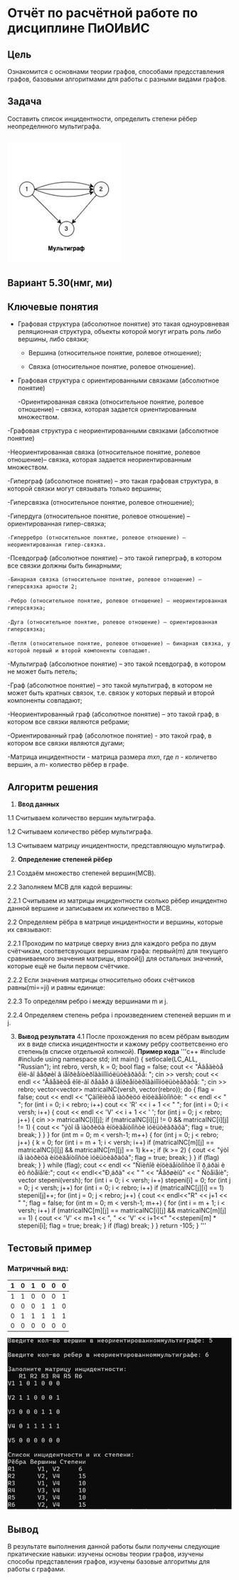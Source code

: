 # Отчёт по расчётной работе по дисциплине ПиОИвИС


## Цель

Ознакомится с основнами теории графов, способами предсставления графов, базовыми алгоритмами для работы с разными видами графов.


## Задача

Составить список инцидентности, определить степени рёбер неопределнного мультиграфа.


## ![](./image/Снимок%20экрана%202024-12-16%20215136.png)


## Вариант 5.30(нмг, ми)


## Ключевые понятия 

- Графовая структура (абсолютное понятие)  это такая одноуровневая реляционная структура, объекты которой могут играть роль либо вершины, либо связки;

  - Вершина (относительное понятие, ролевое отношение);

  -  Связка (относительное понятие, ролевое отношение).

- Графовая структура с ориентированными связками (абсолютное понятие)

  -Ориентированная связка (относительное понятие, ролевое отношение) – связка, которая задается ориентированным множеством.

-Графовая структура с неориентированными связками (абсолютное понятие)

   -Неориентированная связка (относительное понятие, ролевое отношение)– связка, которая задается неориентированным множеством.

-Гиперграф (абсолютное понятие) – это такая графовая структура, в которой связки могут связывать только вершины;

  -Гиперсвязка (относительное понятие, ролевое отношение);

   -Гипердуга (относительное понятие, ролевое отношение) – ориентированная гипер-связка;

    -Гиперребро (относительное понятие, ролевое отношение) – неориентированная гипер-связка.

-Псевдограф (абсолютное понятие) – это такой гиперграф, в котором все связки должны быть бинарными;

    -Бинарная связка (относительное понятие, ролевое отношение) – гиперсвязка арности 2;

    -Ребро (относительное понятие, ролевое отношение) – неориентированная гиперсвязка;

    -Дуга (относительное понятие, ролевое отношение) – ориентированная гиперсвязка;

    -Петля (относительное понятие, ролевое отношение) – бинарная связка, у которой первый и второй компоненты совпадают.

-Мультиграф (абсолютное понятие) – это такой псевдограф, в котором не может быть петель;

-Граф (абсолютное понятие) – это такой мультиграф, в котором не может быть кратных связок, т.е. связок у которых первый и второй компоненты совпадают;

-Неориентированный граф (абсолютное понятие) – это такой граф, в котором все связки являются ребрами;

-Ориентированный граф (абсолютное понятие) - это такой граф, в котором все связки являются дугами;

-Матрица инцидентности - матрица размера _mxn_, где _n_ - количетво вершин, а _m_- колиество рёбер в графе.


## Алгоритм решения
  1. **Ввод данных**

 1.1 Считываем количество вершин мультиграфа.

 1.2 Считываем количество рёбер мультиграфа.

 1.3 Считываем матрицу инцидентности, представляющую мультиграф.

  2. **Определение степеней рёбер**

2.1 Создаём множество степеней вершин(МСВ).

2.2 Заполняем МСВ для кадой вершины:

2.2.1 Считываем из матрицы инцидентности сколько рёбер инцидентно данной вершине и записываем их количество в МСВ.

2.2 Определяем рёбра в матрице инцидентности и вершины, которые их связывают:

2.2.1 Проходим по матрице сверху вниз для каждого ребра по двум счётчикам, соответсвующих вершинам графа: первый(m) для текущего сравниваемого значения матрицы, второй(j) для остальных значений, которые ещё не были первом счётчике.

2.2.2 Если значения матрицы относительно обоих счётчиков равны(mi==ji) и равны единице:

2.2.3 То определям ребро i между вершинами m и j.

2.2.4 Определяем степень ребра i произведением степеней вершин m и j.


  3. **Вывод результата**
4.1 После прохождения по всем рёбрам выводим их в виде списка инцидентности и кажому ребру соответсвенно его степень(в списке отдельной колнкой).
**Пример кода**
\'''c++
 #include <vector>
#include <iostream>
using namespace std;
int main() {
	setlocale(LC_ALL, "Russian");
	int rebro, versh, k = 0;
	bool flag = false;
	cout << "Ââåäèòå êîë-âî âåðøèí â íåîðèåíòèðîâàííîììóëüòèãðàôå: ";
	cin >> versh;
	cout << endl << "Ââåäèòå êîë-âî ðåáåð â íåîðèåíòèðîâàííîììóëüòèãðàôå: ";
	cin >> rebro;
	vector<vector<int>> matricaINC(versh, vector<int>(rebro));
	do {
		flag = false;
		cout << endl << "Çàïîëíèòå ìàòðèöó èíöèäåíòíîñòè: " << endl << "   ";
		for (int i = 0; i < rebro; i++)
			cout << 'R' << i + 1 << " ";
		for (int i = 0; i < versh; i++) {
			cout << endl << 'V' << i + 1 << ' ';
			for (int j = 0; j < rebro; j++) {
				cin >> matricaINC[i][j];
				if (matricaINC[i][j] != 0 && matricaINC[i][j] != 1) {
					cout << "ýòî íå ìàòðèöà èíöèäåíòíîñòè ìóëüòèãðàôà";
					flag = true;
					break;
				}
			}
		}
			for (int m = 0; m < versh-1; m++) {
				for (int j = 0; j < rebro; j++) {
					k = 0;
					for (int i = m + 1; i < versh; i++)
						if (matricaINC[m][j] == matricaINC[i][j] && matricaINC[m][j] == 1)
							k++;
					if (k >= 2) {
						cout << "ýòî íå ìàòðèöà èíöèäåíòíîñòè ìóëüòèãðàôà";
						flag = true;
						break;
					}
				}
				if (flag)
					break;
			}
		} while (flag);
		cout << endl << "Ñïèñîê èíöèäåíòíîñòè ïî ð¸áðàì è èõ ñòåïåíè:";
		cout << endl<<"Ð¸áðà" << " " << "Âåðøèíû" << " Ñòåïåíè";
		vector<int> stepeni(versh);
		for (int i = 0; i < versh; i++)
			stepeni[i] = 0;
		for (int j = 0; j < versh; j++)
			for (int i = 0; i < rebro; i++)
				if (matricaINC[j][i] == 1)
					stepeni[j]++;
		for (int j = 0; j < rebro; j++) {
			cout << endl<<"R" << j+1 << "      ";
			flag = false;
			for (int m = 0; m < versh-1; m++) {
				for (int i = m + 1; i < versh; i++)
					if (matricaINC[m][j] == matricaINC[i][j] && matricaINC[m][j] == 1) {
						cout << 'V' << m+1 << ", " << 'V' << i+1<<"	   "<<stepeni[m] * stepeni[i];
						flag = true;
						break;
					}
				if (flag)
					break;
			}
		}
		return -105;
	}
\'''

## Тестовый пример
### Матричный вид:


|1  |0  |1  |0  |0  |0  |
|---|---|---|---|---|---|
|1  |1  |0  |0  |0  |1  |
|0  |0  |0  |1  |1  |0  |
|0  |1  |1  |1  |1  |1  |
|0  |0  |0  |0  |0  |0  |


![](./image/Снимок%20экрана%202024-12-17%20181756.png)


## Вывод
В результате выполнения данной работы были получены следующие пркатические навыки: изучены основы теории графов, изучены способы представления графов, изучены базовые алгоритмы для работы с графами.

